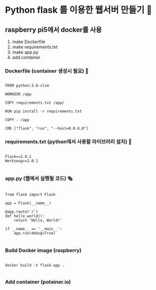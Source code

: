 # Python flask 를 이용한 웹서버 만들기 🚢
## raspberry pi5에서 docker를 사용   

 1. make Dockerfile
 2. make requirements.txt
 3. make app.py
 4. add container

### Dockerfile (container 생성시 필요) 🧰
<pre><code>
FROM python:3.8-slim

WORKDIR /app

COPY requirements.txt /app/

RUN pip install -r requirements.txt

COPY . /app

CMD ["flask", "run", "--host=0.0.0.0"]
</code></pre>
### requirements.txt (python에서 사용할 라이브러리 설치) 🧰
<pre><code>
Flask==2.0.1   
Werkzeug==2.0.1   
 </code></pre>

### app.py (웹에서 실행될 코드) 🗞️
<pre>
<code>
from flask import Flask

app = Flask(__name__)

@app.route('/')
def hello_world():
    return 'Hello, World!'

if __name__ == '__main__':
    app.run(debug=True)
</code>
</pre>

### Build Docker image (raspberry)
<pre>
 <code>
docker build -t flask-app .
  </code>
</pre>
### Add container (potainer.io)

